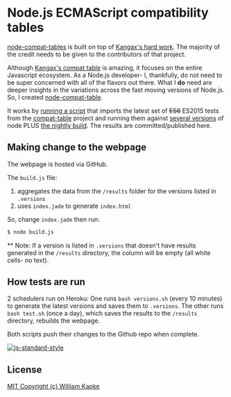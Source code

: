 # Node.js ECMAScript compatibility tables
[node-compat-tables](https://williamkapke.github.io/node-compat-table/) is built on top of
[Kangax's hard work](https://github.com/kangax/compat-table). The majority of the credit needs to be given to the contributors
of that project.

Although [Kangax's compat table](https://github.com/kangax/compat-table) is amazing, it focuses on the entire
Javascript ecosystem. As a Node.js developer- I, thankfully, do not need to be super concerned with all of the
flavors out there. What I **do** need are deeper insights in the variations across the fast moving versions
of Node.js. So, I created [node-compat-table](https://williamkapke.github.io/node-compat-table/).

It works by [running a script](https://github.com/williamkapke/node-compat-table/blob/gh-pages/test.sh) that imports the
latest set of <s>ES6</s> ES2015 tests from the [compat-table](https://github.com/kangax/compat-table) project and running
them against [several versions](https://github.com/williamkapke/node-compat-table/blob/gh-pages/.versions) of node PLUS
[the nightly build](https://nodejs.org/download/nightly/). The results are committed/published here.

## Making change to the webpage
The webpage is hosted via GitHub.

The `build.js` file:
1) aggregates the data from the `/results` folder for the versions listed in `.versions`
2) uses `index.jade` to generate `index.html`

So, change `index.jade` then run:
```bash
$ node build.js
```

** Note: If a version is listed in `.versions` that doesn't have results generated in the `/results` directory, the
column will be empty (all white cells- no text).

## How tests are run
2 schedulers run on Heroku:
One runs `bash versions.sh` (every 10 minutes) to generate the latest versions and saves them to `.versions`. The other
runs `bash test.sh` (once a day), which saves the results to the `/results` directory, rebuilds the webpage.

Both scripts push their changes to the Github repo when complete.

[![js-standard-style](https://cdn.rawgit.com/feross/standard/master/badge.svg)](https://github.com/feross/standard)


## License
[MIT Copyright (c) William Kapke](https://github.com/williamkapke/node-compat-table/blob/gh-pages/LICENSE)

